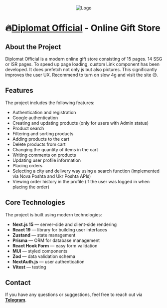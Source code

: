 <div align="center"> 
  <img src="https://bzpfw137bb.ufs.sh/f/xBbtd5hK4pZqpOUx4Hvz9TKHtcJ5FDmAvnV6doCiy1PZe2sg" alt="Logo">
</div>

# 🔥[Diplomat Official](https://diplomat-official.vercel.app) - Online Gift Store

## About the Project

Diplomat Official is a modern online gift store consisting of 15 pages. 14 SSG or ISR pages. To speed up page loading, custom Link component has been developed. It does prefetch not only js but also pictures. This significantly improves the user UX. Recommend to turn on slow 4g and visit the site 😉.

## Features

The project includes the following features:

- Authentication and registration
- Google authentication
- Creating and updating products (only for users with Admin status)
- Product search
- Filtering and sorting products
- Adding products to the cart
- Delete products from cart
- Changing the quantity of items in the cart
- Writing comments on products
- Updating user profile information
- Placing orders
- Selecting a city and delivery way using a search function (implemented via Nova Poshta and Ukr Poshta APIs)
- Viewing order history in the profile (if the user was logged in when placing the order)

## Core Technologies

The project is built using modern technologies:

- **Next.js 15** — server-side and client-side rendering
- **React 19** — library for building user interfaces
- **Zustand** — state management
- **Prisma** — ORM for database management
- **React Hook Form** — easy form validation
- **MUI** — styled components
- **Zod** — data validation schema
- **NextAuth.js** — user authentication
- **Vitest** — testing

## Contact

If you have any questions or suggestions, feel free to reach out via **[Telegram](https://t.me/DaniilBatiuk)**.
